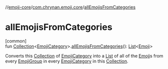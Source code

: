 //[emoji-core](../../index.md)/[com.chrynan.emoji.core](index.md)/[allEmojisFromCategories](all-emojis-from-categories.md)

# allEmojisFromCategories

[common]\
fun [Collection](https://kotlinlang.org/api/latest/jvm/stdlib/kotlin.collections/-collection/index.html)&lt;[EmojiCategory](-emoji-category/index.md)&gt;.[allEmojisFromCategories](all-emojis-from-categories.md)(): [List](https://kotlinlang.org/api/latest/jvm/stdlib/kotlin.collections/-list/index.html)&lt;[Emoji](-emoji/index.md)&gt;

Converts this [Collection](https://kotlinlang.org/api/latest/jvm/stdlib/kotlin.collections/-collection/index.html) of [EmojiCategory](-emoji-category/index.md) into a [List](https://kotlinlang.org/api/latest/jvm/stdlib/kotlin.collections/-list/index.html) of all of the [Emoji](-emoji/index.md)s from every [EmojiGroup](-emoji-group/index.md) in every [EmojiCategory](-emoji-category/index.md) in this [Collection](https://kotlinlang.org/api/latest/jvm/stdlib/kotlin.collections/-collection/index.html).

